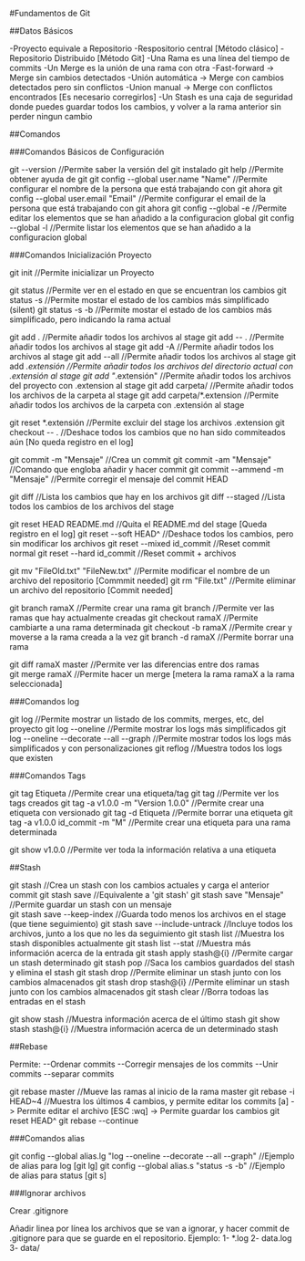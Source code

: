 #Fundamentos de Git

##Datos Básicos

-Proyecto equivale a Repositorio
-Respositorio central [Método clásico]
-Repositorio Distribuido [Método Git]
-Una Rama es una línea del tiempo de commits
-Un Merge es la unión de una rama con otra
    -Fast-forward -> Merge sin cambios detectados
    -Unión automática -> Merge con cambios detectados pero sin conflictos
    -Union manual -> Merge con conflictos encontrados [Es necesario corregirlos]
-Un Stash es una caja de seguridad donde puedes guardar todos los cambios, y volver a la rama anterior
sin perder ningun cambio

##Comandos

###Comandos Básicos de Configuración

git --version                           //Permite saber la versión del git instalado
git help                                //Permite obtener ayuda de git
git config --global user.name "Name"    //Permite configurar el nombre de la persona que está trabajando con git ahora
git config --global user.email "Email"  //Permite configurar el email de la persona que está trabajando con git ahora
git config --global -e                  //Permite editar los elementos que se han añadido a la configuracion global
git config --global -l                  //Permite listar los elementos que se han añadido a la configuracion global

###Comandos Inicialización Proyecto

git init                                //Permite inicializar un Proyecto

git status                              //Permite ver en el estado en que se encuentran los cambios
    git status -s                       //Permite mostar el estado de los cambios más simplificado (silent)
    git status -s -b                    //Permite mostar el estado de los cambios más simplificado, pero indicando la rama actual

git add .                               //Permite añadir todos los archivos al stage
    git add -- .                            //Permite añadir todos los archivos al stage
    git add -A                              //Permite añadir todos los archivos al stage
    git add --all                           //Permite añadir todos los archivos al stage
    git add *.extensión                     //Permite añadir todos los archivos del directorio actual con .extensión al stage
    git add "*.extensión"                   //Permite añadir todos los archivos del proyecto con .extension al stage
    git add carpeta/                        //Permite añadir todos los archivos de la carpeta al stage
    git add carpeta/*.extension             //Permite añadir todos los archivos de la carpeta con .extensión al stage

git reset *.extensión                   //Permite excluir del stage los archivos .extension
git checkout -- .                       //Deshace todos los cambios que no han sido commiteados aún [No queda registro en el log]

git commit -m "Mensaje"                 //Crea un commit
    git commit -am "Mensaje"                //Comando que engloba añadir y hacer commit
    git commit --ammend -m "Mensaje"        //Permite corregir el mensaje del commit HEAD

git diff                                //Lista los cambios que hay en los archivos
git diff --staged                       //Lista todos los cambios de los archivos del stage

git reset HEAD README.md                //Quita el README.md del stage [Queda registro en el log]
    git reset --soft HEAD^                  //Deshace todos los cambios, pero sin modificar los archivos
    git reset --mixed id_commit             //Reset commit normal
    git reset --hard id_commit              //Reset commit + archivos

git mv "FileOld.txt" "FileNew.txt"      //Permite modificar el nombre de un archivo del repositorio [Commmit needed]
git rm "File.txt"                       //Permite eliminar un archivo del repositorio [Commit needed]

git branch ramaX                        //Permite crear una rama
    git branch                              //Permite ver las ramas que hay actualmente creadas
    git checkout ramaX                      //Permite cambiarte a una rama determinada
    git checkout -b ramaX                   //Permite crear y moverse a la rama creada a la vez
    git branch -d ramaX                     //Permite borrar una rama

git diff ramaX master                   //Permite ver las diferencias entre dos ramas    
git merge ramaX                         //Permite hacer un merge [metera la rama ramaX a la rama seleccionada]

###Comandos log

git log                                 //Permite mostrar un listado de los commits, merges, etc, del proyecto
    git log --oneline                           //Permite mostrar los logs más simplificados
    git log --oneline --decorate --all --graph  //Permite mostrar todos los logs más simplificados y con personalizaciones
git reflog                              //Muestra todos los logs que existen

###Comandos Tags

git tag Etiqueta                        //Permite crear una etiqueta/tag
    git tag                                 //Permite ver los tags creados
    git tag -a v1.0.0 -m "Version 1.0.0"    //Permite crear una etiqueta con versionado
    git tag -d Etiqueta                     //Permite borrar una etiqueta
    git tag -a v1.0.0 id_commit -m "M"      //Permite crear una etiqueta para una rama determinada

git show v1.0.0                         //Permite ver toda la información relativa a una etiqueta


##Stash

git stash                               //Crea un stash con los cambios actuales y carga el anterior commit
    git stash save                          //Equivalente a 'git stash'
    git stash save "Mensaje"                //Permite guardar un stash con un mensaje    
    git stash save --keep-index             //Guarda todo menos los archivos en el stage (que tiene seguimiento)
    git stash save --include-untrack        //Incluye todos los archivos, junto a los que no les da seguimiento
    git stash list                          //Muestra los stash disponibles actualmente
    git stash list --stat                   //Muestra más información acerca de la entrada
    git stash apply stash@{i}               //Permite cargar un stash determinado
    git stash pop                           //Saca los cambios guardados del stash y elimina el stash
    git stash drop                          //Permite eliminar un stash junto con los cambios almacenados
    git stash drop stash@{i}                //Permite eliminar un stash junto con los cambios almacenados
    git stash clear                         //Borra todoas las entradas en el stash

git show stash                          //Muestra información acerca de el último stash
git show stash stash@{i}                //Muestra información acerca de un determinado stash

##Rebase

Permite:
    --Ordenar commits
    --Corregir mensajes de los commits
    --Unir commits
    --separar commits

git rebase master                       //Mueve las ramas al inicio de la rama master
git rebase -i HEAD~4                    //Muestra los últimos 4 cambios, y permite editar los commits
    [a] -> Permite editar el archivo
    [ESC :wq] -> Permite guardar los cambios
git reset HEAD^
git rebase --continue

###Comandos alias

git config --global alias.lg "log --oneline --decorate --all --graph"   //Ejemplo de alias para log [git lg]
git config --global alias.s "status -s -b"                              //Ejemplo de alias para status [git s]

###Ignorar archivos

Crear .gitignore

Añadir linea por línea los archivos que se van a ignorar, y hacer commit de .gitignore para que se guarde en el repositorio. 
Ejemplo:
    1- *.log
    2- data.log
    3- data/
